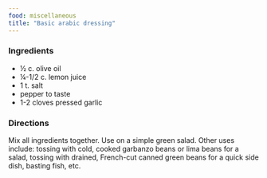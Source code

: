 ```yaml
---
food: miscellaneous
title: "Basic arabic dressing"
---
```


### Ingredients

- ½ c. olive oil
- ¼-1/2 c. lemon juice
- 1 t. salt
- pepper to taste
- 1-2 cloves pressed garlic

### Directions

Mix all ingredients together. Use on a simple green salad. Other uses include: tossing with cold, cooked garbanzo beans or lima beans for a salad, tossing with drained, French-cut canned green beans for a quick side dish, basting fish, etc.

